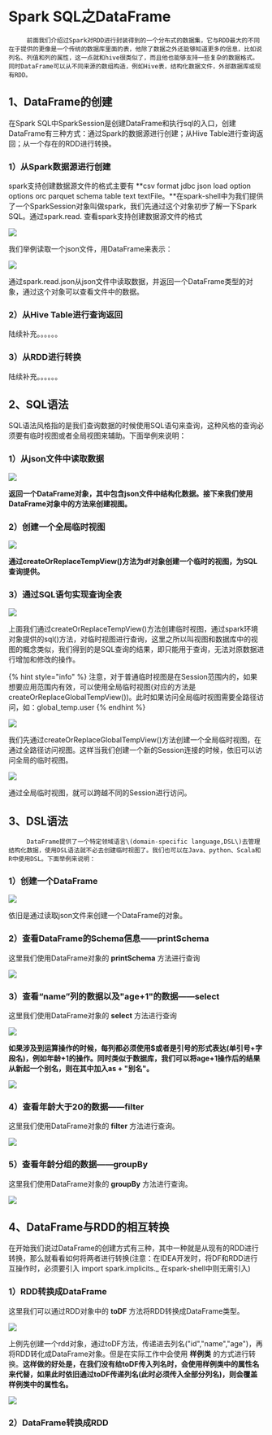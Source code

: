 # Spark SQL之DataFrame

         前面我们介绍过Spark对RDD进行封装得到的一个分布式的数据集，它与RDD最大的不同在于提供的更像是一个传统的数据库里面的表，他除了数据之外还能够知道更多的信息，比如说列名、列值和列的属性，这一点就和hive很类似了，而且他也能够支持一些复杂的数据格式。同时DataFrame可以从不同来源的数组构造，例如Hive表，结构化数据文件，外部数据库或现有RDD。

## **1、DataFrame的创建**

在Spark SQL中SparkSession是创建DataFrame和执行sql的入口，创建DataFrame有三种方式：通过Spark的数据源进行创建；从Hive Table进行查询返回；从一个存在的RDD进行转换。

### 1）从Spark数据源进行创建

spark支持创建数据源文件的格式主要有 **csv format jdbc json load option options orc parquet schema table text textFile。**在spark-shell中为我们提供了一个SparkSession对象叫做spark，我们先通过这个对象初步了解一下Spark SQL。通过spark.read. 查看spark支持创建数据源文件的格式

![](../.gitbook/assets/image%20%2858%29.png)

我们举例读取一个json文件，用DataFrame来表示：

![](../.gitbook/assets/image%20%2850%29.png)

通过spark.read.json从json文件中读取数据，并返回一个DataFrame类型的对象，通过这个对象可以查看文件中的数据。

### 2）从Hive Table进行查询返回

陆续补充。。。。。。

### 3）从RDD进行转换

陆续补充。。。。。。

## 2、SQL语法

SQL语法风格指的是我们查询数据的时候使用SQL语句来查询，这种风格的查询必须要有临时视图或者全局视图来辅助。下面举例来说明：

### 1）从json文件中读取数据

![](../.gitbook/assets/image%20%2847%29.png)

**返回一个DataFrame对象，其中包含json文件中结构化数据。接下来我们使用DataFrame对象中的方法来创建视图。**

### 2）创建一个全局临时视图

![](../.gitbook/assets/image%20%2859%29.png)

**通过createOrReplaceTempView\(\)方法为df对象创建一个临时的视图，为SQL查询提供。**

### 3）通过SQL语句实现查询全表

![](../.gitbook/assets/image%20%2848%29.png)

上面我们通过createOrReplaceTempView\(\)方法创建临时视图，通过spark环境对象提供的sql\(\)方法，对临时视图进行查询，这里之所以叫视图和数据库中的视图的概念类似，我们得到的是SQL查询的结果，即只能用于查询，无法对原数据进行增加和修改的操作。

{% hint style="info" %}
注意，对于普通临时视图是在Session范围内的，如果想要应用范围内有效，可以使用全局临时视图\(对应的方法是createOrReplaceGlobalTempView\(\)\)。此时如果访问全局临时视图需要全路径访问，如：global\_temp.user
{% endhint %}

![](../.gitbook/assets/image%20%2845%29.png)

我们先通过createOrReplaceGlobalTempView\(\)方法创建一个全局临时视图，在通过全路径访问视图。这样当我们创建一个新的Session连接的时候，依旧可以访问全局的临时视图。

![](../.gitbook/assets/image%20%2853%29.png)

通过全局临时视图，就可以跨越不同的Session进行访问。

## 3、DSL语法

         DataFrame提供了一个特定领域语言\(domain-specific language,DSL\)去管理结构化数据，使用DSL语法就不必去创建临时视图了。我们也可以在Java、python、Scala和R中使用DSL。下面举例来说明：

### 1）创建一个DataFrame

![](../.gitbook/assets/image%20%2847%29.png)

依旧是通过读取json文件来创建一个DataFrame的对象。

### 2）查看DataFrame的Schema信息——**printSchema** 

这里我们使用DataFrame对象的 **printSchema** 方法进行查询

![](../.gitbook/assets/image%20%2856%29.png)

### 3）查看“name”列的数据以及"age+1"的数据——select

这里我们使用DataFrame对象的 **select** 方法进行查询

![](../.gitbook/assets/image%20%2857%29.png)

**如果涉及到运算操作的时候，每列都必须使用$或者是引号的形式表达\(单引号+字段名\)，例如年龄+1的操作。同时类似于数据库，我们可以将age+1操作后的结果从新起一个别名，则在其中加入as + "别名"。**

![](../.gitbook/assets/image%20%2860%29.png)

### 4）查看年龄大于20的数据——filter

这里我们使用DataFrame对象的 **filter** 方法进行查询。

![](../.gitbook/assets/image%20%2852%29.png)

### 5）查看年龄分组的数据——groupBy

这里我们使用DataFrame对象的 **groupBy** 方法进行查询。

![](../.gitbook/assets/image%20%2855%29.png)



## 4、DataFrame与RDD的相互转换

在开始我们说过DataFrame的创建方式有三种，其中一种就是从现有的RDD进行转换，那么就看看如何将两者进行转换\(注意：在IDEA开发时，将DF和RDD进行互操作时，必须要引入  import spark.implicits.\_     在spark-shell中则无需引入\)

### 1）RDD转换成DataFrame

这里我们可以通过RDD对象中的 **toDF** 方法将RDD转换成DataFrame类型。

![](../.gitbook/assets/image%20%2849%29.png)

上例先创建一个rdd对象，通过toDF方法，传递进去列名\("id","name","age"\)，再将RDD转化成DataFrame对象。但是在实际工作中会使用 **样例类** 的方式进行转换。**这样做的好处是，在我们没有给toDF传入列名时，会使用样例类中的属性名来代替，如果此时依旧通过toDF传递列名\(此时必须传入全部分列名\)，则会覆盖样例类中的属性名。**

![](../.gitbook/assets/image%20%2861%29.png)

### 2）DataFrame转换成RDD







